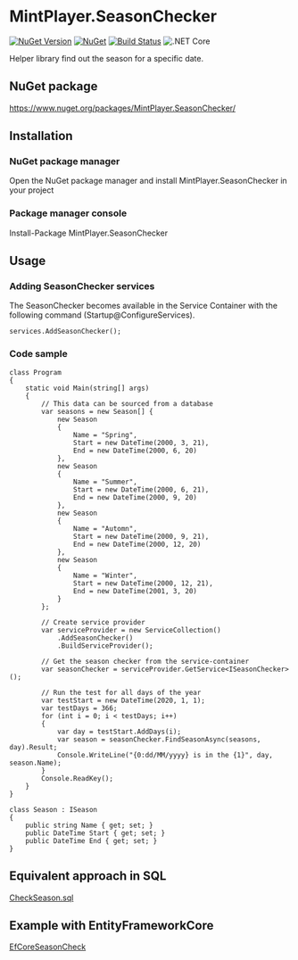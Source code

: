 # MintPlayer.SeasonChecker
[![NuGet Version](https://img.shields.io/nuget/v/MintPlayer.SeasonChecker.svg?style=flat)](https://www.nuget.org/packages/MintPlayer.SeasonChecker)
[![NuGet](https://img.shields.io/nuget/dt/MintPlayer.SeasonCheck.svg?style=flat)](https://www.nuget.org/packages/MintPlayer.SeasonChecker)
[![Build Status](https://travis-ci.org/MintPlayer/MintPlayer.SeasonCheck.svg?branch=master)](https://travis-ci.org/MintPlayer/MintPlayer.SeasonChecker)
![.NET Core](https://github.com/MintPlayer/MintPlayer.SeasonChecker/workflows/.NET%20Core/badge.svg)

Helper library find out the season for a specific date.
## NuGet package
https://www.nuget.org/packages/MintPlayer.SeasonChecker/
## Installation
### NuGet package manager
Open the NuGet package manager and install MintPlayer.SeasonChecker in your project
### Package manager console
Install-Package MintPlayer.SeasonChecker
## Usage
### Adding SeasonChecker services
The SeasonChecker becomes available in the Service Container with the following command (Startup@ConfigureServices).

    services.AddSeasonChecker();

### Code sample

    class Program
    {
        static void Main(string[] args)
        {
            // This data can be sourced from a database
            var seasons = new Season[] {
                new Season
                {
                    Name = "Spring",
                    Start = new DateTime(2000, 3, 21),
                    End = new DateTime(2000, 6, 20)
                },
                new Season
                {
                    Name = "Summer",
                    Start = new DateTime(2000, 6, 21),
                    End = new DateTime(2000, 9, 20)
                },
                new Season
                {
                    Name = "Automn",
                    Start = new DateTime(2000, 9, 21),
                    End = new DateTime(2000, 12, 20)
                },
                new Season
                {
                    Name = "Winter",
                    Start = new DateTime(2000, 12, 21),
                    End = new DateTime(2001, 3, 20)
                }
            };

            // Create service provider
            var serviceProvider = new ServiceCollection()
                .AddSeasonChecker()
                .BuildServiceProvider();

            // Get the season checker from the service-container
            var seasonChecker = serviceProvider.GetService<ISeasonChecker>();

            // Run the test for all days of the year
            var testStart = new DateTime(2020, 1, 1);
            var testDays = 366;
            for (int i = 0; i < testDays; i++)
            {
                var day = testStart.AddDays(i);
                var season = seasonChecker.FindSeasonAsync(seasons, day).Result;
                Console.WriteLine("{0:dd/MM/yyyy} is in the {1}", day, season.Name);
            }
            Console.ReadKey();
        }
    }

    class Season : ISeason
    {
        public string Name { get; set; }
        public DateTime Start { get; set; }
        public DateTime End { get; set; }
    }

## Equivalent approach in SQL

[CheckSeason.sql](https://github.com/MintPlayer/MintPlayer.SeasonChecker/blob/master/MintPlayer.SeasonChecker/CheckSeason.sql)

## Example with EntityFrameworkCore

[EfCoreSeasonCheck](https://github.com/PieterjanDeClippel/EfCoreSeasonCheck)
